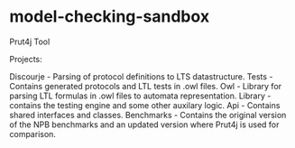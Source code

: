 # model-checking-sandbox

Prut4j Tool

Projects:

Discourje - Parsing of protocol definitions to LTS datastructure.
Tests - Contains generated protocols and LTL tests in .owl files.
Owl - Library for parsing LTL formulas in .owl files to automata representation.
Library - contains the testing engine and some other auxilary logic. 
Api - Contains shared interfaces and classes.
Benchmarks - Contains the original version of the NPB benchmarks and an updated version where Prut4j is used for comparison.
